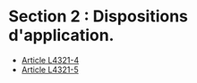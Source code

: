 # Section 2 : Dispositions d'application.

* [Article L4321-4](./LEGIARTI000006903212.md)
* [Article L4321-5](./LEGIARTI000006903213.md)
